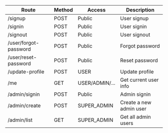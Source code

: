 | Route                     | Method | Access         | Description                       |
|---------------------------|--------|----------------|-----------------------------------|
| /signup                   | POST   | Public         | User signup                       |
| /signin                   | POST   | Public         | User signin                       |
| /signout                  | POST   | Public         | User signout                      |
| /user/forgot-password     | POST   | Public         | Forgot password                   |
| /user/reset-password      | POST   | Public         | Reset password                    |
| /update-profile           | POST   | USER           | Update profile                    |
| /me                       | GET    | USER/ADMIN/... | Get current user info             |
| /admin/signin             | POST   | Public         | Admin signin                      |
| /admin/create             | POST   | SUPER_ADMIN    | Create a new admin user           |
| /admin/list               | GET    | SUPER_ADMIN    | Get all admin users               |



